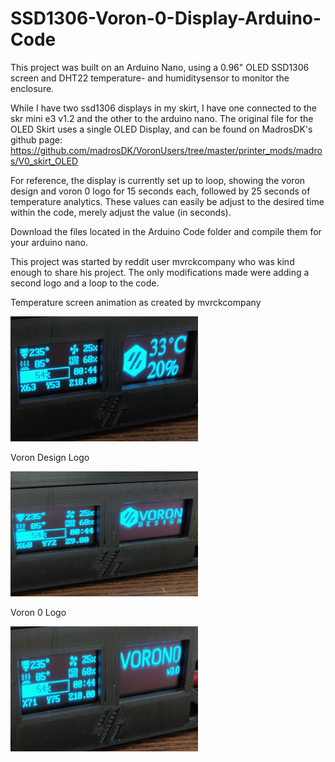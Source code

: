 # SSD1306-Voron-0-Display-Arduino-Code

This project was built on an Arduino Nano, using a 0.96" OLED SSD1306 screen and DHT22 temperature- and humiditysensor to monitor the enclosure. 

While I have two ssd1306 displays in my skirt, I have one connected to the skr mini e3 v1.2 and the other to the arduino nano. The original file for the OLED Skirt uses a single OLED Display, and can be found on MadrosDK's github page: https://github.com/madrosDK/VoronUsers/tree/master/printer_mods/madros/V0_skirt_OLED 

For reference, the display is currently set up to loop, showing the voron design and voron 0 logo for 15 seconds each, followed by 25 seconds of temperature analytics. These values can easily be adjust to the desired time within the code, merely adjust the value (in seconds).  

Download the files located in the Arduino Code folder and compile them for your arduino nano. 

This project was started by reddit user mvrckcompany who was kind enough to share his project. The only modifications made were adding a second logo and a loop to the code.   

Temperature screen animation as created by mvrckcompany

<img src="images/tempscreen.png" width="300" height="200">

Voron Design Logo 

<img src="images/vorondesignscreen.png" width="300" height="200">

Voron 0 Logo 

<img src="images/voron0screen.png" width="300" height="200">

